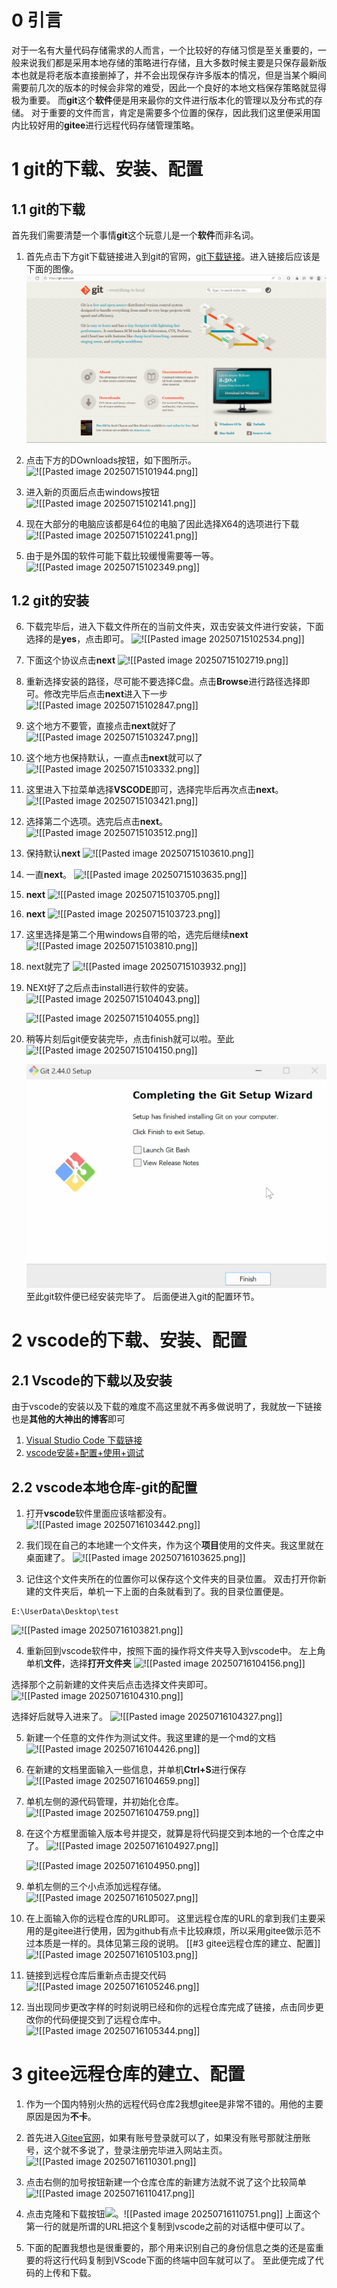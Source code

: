 # 0 引言
对于一名有大量代码存储需求的人而言，一个比较好的存储习惯是至关重要的，一般来说我们都是采用本地存储的策略进行存储，且大多数时候主要是只保存最新版本也就是将老版本直接删掉了，并不会出现保存许多版本的情况，但是当某个瞬间需要前几次的版本的时候会非常的难受，因此一个良好的本地文档保存策略就显得极为重要。
而**git**这个**软件**便是用来最你的文件进行版本化的管理以及分布式的存储。
对于重要的文件而言，肯定是需要多个位置的保存，因此我们这里便采用国内比较好用的**gitee**进行远程代码存储管理策略。
# 1 git的下载、安装、配置
## 1.1 git的下载
首先我们需要清楚一个事情**git**这个玩意儿是一个**软件**而非名词。
1. 首先点击下方git下载链接进入到git的官网，[git下载链接](https://git-scm.com/)。进入链接后应该是下面的图像。![在这里插入图片描述](assets/46fbc11378f04145b373216ad14ff34a-1753891484136-35.png)
2. 点击下方的DOwnloads按钮，如下图所示。
![!\[\[Pasted image 20250715101944.png\]\]](https://i-blog.csdnimg.cn/direct/632074071ec247948b57ad6e2daf98f7.png)

3. 进入新的页面后点击windows按钮
![!\[\[Pasted image 20250715102141.png\]\]](https://i-blog.csdnimg.cn/direct/d324c46010d948a1932cc3a36b0ff9c0.png)

4. 现在大部分的电脑应该都是64位的电脑了因此选择X64的选项进行下载
![!\[\[Pasted image 20250715102241.png\]\]](https://i-blog.csdnimg.cn/direct/c57e32cd620c44dab62d61242fa8a16d.png)

5. 由于是外国的软件可能下载比较缓慢需要等一等。
![!\[\[Pasted image 20250715102349.png\]\]](https://i-blog.csdnimg.cn/direct/86646b6400e14d16bc959138cf47d06b.png)





## 1.2 git的安装
6. 下载完毕后，进入下载文件所在的当前文件夹，双击安装文件进行安装，下面选择的是**yes**，点击即可。
![!\[\[Pasted image 20250715102534.png\]\]](https://i-blog.csdnimg.cn/direct/f399dd853aa44065a44312173e251b9e.png)

7. 下面这个协议点击**next**
![!\[\[Pasted image 20250715102719.png\]\]](https://i-blog.csdnimg.cn/direct/337d7f76e77a40a9bee93a4aef81de25.png)

8. 重新选择安装的路径，尽可能不要选择C盘。点击**Browse**进行路径选择即可。修改完毕后点击**next**进入下一步
![!\[\[Pasted image 20250715102847.png\]\]](https://i-blog.csdnimg.cn/direct/23847682097a42a0882089f1643a8d5d.png)

9. 这个地方不要管，直接点击**next**就好了
![!\[\[Pasted image 20250715103247.png\]\]](https://i-blog.csdnimg.cn/direct/fe43897659d4459faf548d9476775e8a.png)

10. 这个地方也保持默认，一直点击**next**就可以了
![!\[\[Pasted image 20250715103332.png\]\]](https://i-blog.csdnimg.cn/direct/1cd16dc578a04674a9b1d4cb5d5d1a07.png)

11. 这里进入下拉菜单选择**VSCODE**即可，选择完毕后再次点击**next**。
![!\[\[Pasted image 20250715103421.png\]\]](https://i-blog.csdnimg.cn/direct/74bfd2a653a04dd69867a949ffac1793.png)

12. 选择第二个选项。选完后点击**next**。
![!\[\[Pasted image 20250715103512.png\]\]](https://i-blog.csdnimg.cn/direct/65b54f3cdaae47488f5ed1d024f90e38.png)

13. 保持默认**next**
![!\[\[Pasted image 20250715103610.png\]\]](https://i-blog.csdnimg.cn/direct/474b2e206cae4a96a76a9e953fa3adac.png)

14. 一直**next**。
![!\[\[Pasted image 20250715103635.png\]\]](https://i-blog.csdnimg.cn/direct/dcbd633cea6e49bf95e13f9f6dc5c324.png)

15. **next**
![!\[\[Pasted image 20250715103705.png\]\]](https://i-blog.csdnimg.cn/direct/886b418d89244d84a1614e587bb517f4.png)

16. **next**
![!\[\[Pasted image 20250715103723.png\]\]](https://i-blog.csdnimg.cn/direct/91db8769c236470fbff55c8209b46a75.png)

17. 这里选择是第二个用windows自带的哈，选完后继续**next**
![!\[\[Pasted image 20250715103810.png\]\]](https://i-blog.csdnimg.cn/direct/6cd0c2934e83415bbf537b92140b1191.png)

18. next就完了
![!\[\[Pasted image 20250715103932.png\]\]](https://i-blog.csdnimg.cn/direct/c463749f398646c881bba2dfec4c72e0.png)
19. NEXt好了之后点击install进行软件的安装。
![!\[\[Pasted image 20250715104043.png\]\]](https://i-blog.csdnimg.cn/direct/6941f85ffa804f11a9284f90df24bd4e.png)

	![!\[\[Pasted image 20250715104055.png\]\]](https://i-blog.csdnimg.cn/direct/932dca368c5042c6bffddb0a7f514ac1.png)

20. 稍等片刻后git便安装完毕，点击finish就可以啦。至此
![!\[\[Pasted image 20250715104150.png\]\]](https://i-blog.csdnimg.cn/direct/ef1aa1a7848340c389f3f9d10a67b16a.png)

	![在这里插入图片描述](assets/41221f6cd179443ab46b16a0bc7ded0a-1753891484136-37.png)
至此git软件便已经安装完毕了。
后面便进入git的配置环节。

# 2 vscode的下载、安装、配置
## 2.1 Vscode的下载以及安装
由于vscode的安装以及下载的难度不高这里就不再多做说明了，我就放一下链接也是**其他的大神出的博客**即可
1. [Visual Studio Code 下载链接](https://code.visualstudio.com/)
2. [vscode安装+配置+使用+调试](https://blog.csdn.net/weixin_60915103/article/details/131617196?ops_request_misc=%257B%2522request%255Fid%2522%253A%252296902086dbb5898199587aac571db9da%2522%252C%2522scm%2522%253A%252220140713.130102334..%2522%257D&request_id=96902086dbb5898199587aac571db9da&biz_id=0&utm_medium=distribute.pc_search_result.none-task-blog-2~all~top_positive~default-1-131617196-null-null.142^v102^pc_search_result_base7&utm_term=vscode%E5%AE%89%E8%A3%85&spm=1018.2226.3001.4187)
## 2.2 vscode本地仓库-git的配置
1. 打开**vscode**软件里面应该啥都没有。
![!\[\[Pasted image 20250716103442.png\]\]](https://i-blog.csdnimg.cn/direct/4322e5f99eb742faa39c11c87f514fa1.png)

2. 我们现在自己的本地建一个文件夹，作为这个**项目**使用的文件夹。我这里就在桌面建了。
![!\[\[Pasted image 20250716103625.png\]\]](https://i-blog.csdnimg.cn/direct/29e87a80559b4dd98841f8e7f578fc7b.png)

3. 记住这个文件夹所在的位置你可以保存这个文件夹的目录位置。
双击打开你新建的文件夹后，单机一下上面的白条就看到了。我的目录位置便是。
```
E:\UserData\Desktop\test     
```
![!\[\[Pasted image 20250716103821.png\]\]](https://i-blog.csdnimg.cn/direct/4a1b15bfbe81451a8a9f42430695008f.png)

4. 重新回到vscode软件中，按照下面的操作将文件夹导入到vscode中。
左上角单机**文件**，选择**打开文件夹**
![!\[\[Pasted image 20250716104156.png\]\]](https://i-blog.csdnimg.cn/direct/8e9383a15b884849875e42839ab0b74f.png)

选择那个之前新建的文件夹后点击选择文件夹即可。
![!\[\[Pasted image 20250716104310.png\]\]](https://i-blog.csdnimg.cn/direct/ae2f98458e3e4e72b7c3cfcc96e6040f.png)

选择好后就导入进来了。
![!\[\[Pasted image 20250716104327.png\]\]](https://i-blog.csdnimg.cn/direct/f021d05b763143409d1d32c29744fb03.png)

5. 新建一个任意的文件作为测试文件。我这里建的是一个md的文档
![!\[\[Pasted image 20250716104426.png\]\]](https://i-blog.csdnimg.cn/direct/dfe8b7d580b8467abe7566a78c03020b.png)

6. 在新建的文档里面输入一些信息，并单机**Ctrl+S**进行保存
![!\[\[Pasted image 20250716104659.png\]\]](https://i-blog.csdnimg.cn/direct/21a29302fca048fc8045435b6512106f.png)

7. 单机左侧的源代码管理，并初始化仓库。
![!\[\[Pasted image 20250716104759.png\]\]](https://i-blog.csdnimg.cn/direct/112812531a1c439c9d41d21e8799ddf1.png)

8. 在这个方框里面输入版本号并提交，就算是将代码提交到本地的一个仓库之中了。
![!\[\[Pasted image 20250716104927.png\]\]](https://i-blog.csdnimg.cn/direct/0c87f9b923f843539caeecde889ea3e2.png)

	![!\[\[Pasted image 20250716104950.png\]\]](https://i-blog.csdnimg.cn/direct/ba8ee0e97c884cfd99b23f200c9755bf.png)

9. 单机左侧的三个小点添加远程存储。
![!\[\[Pasted image 20250716105027.png\]\]](https://i-blog.csdnimg.cn/direct/16b5aff8345c42f2b8749d0bea61f778.png)

10. 在上面输入你的远程仓库的URL即可。
这里远程仓库的URL的拿到我们主要采用的是gitee进行使用，因为github有点卡比较麻烦，所以采用gitee做示范不过本质是一样的。具体见第三段的说明。
[[#3 gitee远程仓库的建立、配置]]
![!\[\[Pasted image 20250716105103.png\]\]](https://i-blog.csdnimg.cn/direct/3054f4b6f00944389edc844edcd0183f.png)

11. 链接到远程仓库后重新点击提交代码
![!\[\[Pasted image 20250716105246.png\]\]](https://i-blog.csdnimg.cn/direct/09d8f193edb8440c8b572d2e0ad9003a.png)

12. 当出现同步更改字样的时刻说明已经和你的远程仓库完成了链接，点击同步更改你的代码便提交到了远程仓库中。
![!\[\[Pasted image 20250716105344.png\]\]](https://i-blog.csdnimg.cn/direct/69eb12115dbf43fdb9f2e78ee706c4e6.png)

# 3 gitee远程仓库的建立、配置
1. 作为一个国内特别火热的远程代码仓库2我想gitee是非常不错的。用他的主要原因是因为**不卡**。
2. 首先进入[Gitee官网](https://gitee.com/)，如果有账号登录就可以了，如果没有账号那就注册账号，这个就不多说了，登录注册完毕进入网站主页。 ![!\[\[Pasted image 20250716110301.png\]\]](https://i-blog.csdnimg.cn/direct/4d1f4c9f1b6143098572668344711d2e.png)

3. 点击右侧的加号按钮新建一个仓库仓库的新建方法就不说了这个比较简单![!\[\[Pasted image 20250716110417.png\]\]](https://i-blog.csdnimg.cn/direct/a00c9a2bf6704eb291c6163e1f183c1c.png)

4. 点击克隆和下载按钮![。!\[\[Pasted image 20250716110751.png\]\]](https://i-blog.csdnimg.cn/direct/245862138cb145da886dbe8e5645d922.png)
上面这个第一行的就是所谓的URL把这个复制到vscode之前的对话框中便可以了。
5. 下面的配置我想也是很重要的，那个用来识别自己的身份信息之类的还是蛮重要的将这行代码复制到VScode下面的终端中回车就可以了。
至此便完成了代码的上传和下载。